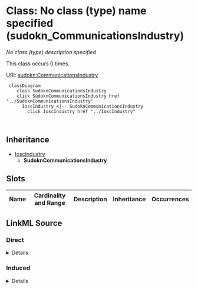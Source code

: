 

# Class: No class (type) name specified (sudokn_CommunicationsIndustry)


_No class (type) description specified_






This class occurs 0 times.


URI: [sudokn:CommunicationsIndustry](http://asu.edu/semantics/SUDOKN/CommunicationsIndustry)






```mermaid
 classDiagram
    class SudoknCommunicationsIndustry
    click SudoknCommunicationsIndustry href "../SudoknCommunicationsIndustry"
      IoscIndustry <|-- SudoknCommunicationsIndustry
        click IoscIndustry href "../IoscIndustry"
      
      
```





## Inheritance
* [IoscIndustry](../classes/IoscIndustry.md)
    * **SudoknCommunicationsIndustry**



## Slots

| Name | Cardinality and Range | Description | Inheritance | Occurrences |
| ---  | --- | --- | --- | --- |














## LinkML Source

<!-- TODO: investigate https://stackoverflow.com/questions/37606292/how-to-create-tabbed-code-blocks-in-mkdocs-or-sphinx -->

### Direct

<details>

```yaml
name: sudokn_CommunicationsIndustry
conforms_to: No schema conformance document specified
annotations:
  count:
    tag: count
    value: 0
description: No class (type) description specified
title: No class (type) name specified
from_schema: sudokn-kg
rank: 1000
is_a: iosc_Industry
class_uri: sudokn:CommunicationsIndustry

```
</details>

### Induced

<details>

```yaml
name: sudokn_CommunicationsIndustry
conforms_to: No schema conformance document specified
annotations:
  count:
    tag: count
    value: 0
description: No class (type) description specified
title: No class (type) name specified
from_schema: sudokn-kg
rank: 1000
is_a: iosc_Industry
class_uri: sudokn:CommunicationsIndustry

```
</details>
